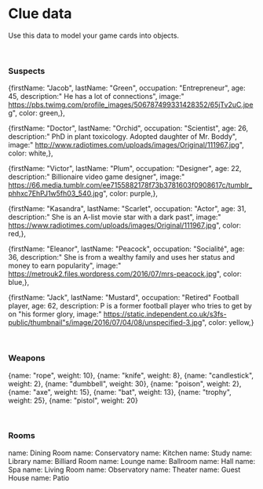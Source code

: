 # Clue data

Use this data to model your game cards into objects.

<br>

### Suspects

{firstName: "Jacob",
lastName: "Green",
occupation: "Entrepreneur",
age: 45,
description:" He has a lot of connections",
image:" https://pbs.twimg.com/profile_images/506787499331428352/65jTv2uC.jpeg",
color: green,},

{firstName: "Doctor",
lastName: "Orchid",
occupation: "Scientist",
age: 26,
description:" PhD in plant toxicology. Adopted daughter of Mr. Boddy",
image:" http://www.radiotimes.com/uploads/images/Original/111967.jpg",
color: white,},

{firstName: "Victor",
lastName: "Plum",
occupation: "Designer",
age: 22,
description:" Billionaire video game designer",
image:" https://66.media.tumblr.com/ee7155882178f73b3781603f0908617c/tumblr_phhxc7EhPJ1w5fh03_540.jpg",
color: purple,},

{firstName: "Kasandra",
lastName: "Scarlet",
occupation: "Actor",
age: 31,
description:" She is an A-list movie star with a dark past",
image:" https://www.radiotimes.com/uploads/images/Original/111967.jpg",
color: red,},

{firstName: "Eleanor",
lastName: "Peacock",
occupation: "Socialité",
age: 36,
description:" She is from a wealthy family and uses her status and money to earn popularity",
image:" https://metrouk2.files.wordpress.com/2016/07/mrs-peacock.jpg",
color: blue,},

{firstName: "Jack",
lastName: "Mustard",
occupation: "Retired" Football player,
age: 62,
description: P is a former football player who tries to get by on "his former glory,
image:" https://static.independent.co.uk/s3fs-public/thumbnail"s/image/2016/07/04/08/unspecified-3.jpg",
color: yellow,}

<br>

### Weapons

{name: "rope",
weight: 10},
{name: "knife",
weight: 8},
{name: "candlestick",
weight: 2},
{name: "dumbbell",
weight: 30},
{name: "poison",
weight: 2},
{name: "axe",
weight: 15},
{name: "bat",
weight: 13},
{name: "trophy",
weight: 25},
{name: "pistol",
weight: 20}

<br>

### Rooms

name: Dining Room
name: Conservatory
name: Kitchen
name: Study
name: Library
name: Billiard Room
name: Lounge
name: Ballroom
name: Hall
name: Spa
name: Living Room
name: Observatory
name: Theater
name: Guest House
name: Patio